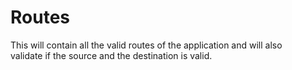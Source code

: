 # Routes

This will contain all the valid routes of the application and will also\
validate if the source and the destination is valid.

